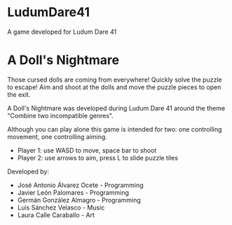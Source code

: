 # LudumDare41
A game developed for Ludum Dare 41

# A Doll's Nightmare

Those cursed dolls are coming from everywhere! Quickly solve the puzzle to escape! Aim and shoot at the dolls and move the puzzle pieces to open the exit.

A Doll's Nightmare was developed during Ludum Dare 41 around the theme "Combine two incompatible genres". 

Although you can play alone this game is intended for two: one controlling movement, one controlling aiming.

  - Player 1: use WASD to move,  space bar to shoot
  - Player 2: use arrows to aim, press L to slide puzzle tiles

Developed by:

  - José Antonio Álvarez Ocete - Programming
  - Javier León Palomares - Programming
  - Germán González Almagro - Programming
  - Luis Sánchez Velasco - Music
  - Laura Calle Caraballo - Art
